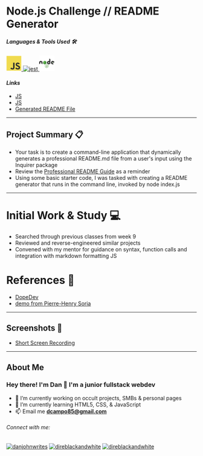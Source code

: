 # Node.js Challenge // README Generator

##### _Languages & Tools Used_ 🛠
<p align="left"> <a href="https://developer.mozilla.org/en-US/docs/Web/JavaScript" target="_blank" rel="noreferrer"><img src="https://raw.githubusercontent.com/devicons/devicon/master/icons/javascript/javascript-original.svg" alt="javascript" width="40" height="40"/> </a> <a href="https://jestjs.io" target="_blank" rel="noreferrer"> <img src="https://www.vectorlogo.zone/logos/jestjsio/jestjsio-icon.svg" alt="jest" width="40" height="40"/> </a> <a href="https://nodejs.org" target="_blank" rel="noreferrer"> <img src="https://raw.githubusercontent.com/devicons/devicon/master/icons/nodejs/nodejs-original-wordmark.svg" alt="nodejs" width="40" height="40"/></a></p>

#### _Links_
* <a href="https://github.com/F3N215/Node-README-Generator/blob/main/Develop/utils/generateMarkdown.js">JS</a>
* <a href="https://github.com/F3N215/Node-README-Generator/blob/main/Develop/index.js">JS</a>
* <a href="https://github.com/F3N215/pw-generator-challenge/blob/main/index.html">Generated README File</a>

-----
## Project Summary 📋
* Your task is to create a command-line application that dynamically generates a professional README.md file from a user's input using the Inquirer package
* Review the <a href="https://coding-boot-camp.github.io/full-stack/github/professional-readme-guide">Professional README Guide</a> as a reminder
* Using some basic starter code, I was tasked with creating a README generator that runs in the command line, invoked by node index.js
-----
# Initial Work & Study 💻  
* Searched through previous classes from week 9
* Reviewed and reverse-engineered similar projects
* Convened with my mentor for guidance on syntax, function calls and integration with markdown formatting JS

# References 📔
* <a href="https://www.youtube.com/watch?v=duNmhKgtcsI">DopeDev</a>
* <a href="https://www.youtube.com/watch?v=knK7JMwxl3M">demo from Pierre-Henry Soria</a>

-----
## Screenshots 📸
* <a href="https://streamable.com/r8sdjr">Short Screen Recording</a>

-----
## About Me
<h3 align="left">Hey there! I'm Dan 👋 I'm a junior fullstack webdev</h3>

* 🔭 I’m currently working on occult projects, SMBs & personal pages
* 🌱 I’m currently learning HTML5, CSS, & JavaScript
* 📫 Email me **dcampo85@gmail.com**

<h6 align="left">Connect with me:</h6>
<p align="left">
<a href="https://twitter.com/danjohnwrites" target="blank"><img align="center" src="https://raw.githubusercontent.com/rahuldkjain/github-profile-readme-generator/master/src/images/icons/Social/twitter.svg" alt="danjohnwrites" height="30" width="40" /></a>
<a href="https://instagram.com/direblackandwhite" target="blank"><img align="center" src="https://raw.githubusercontent.com/rahuldkjain/github-profile-readme-generator/master/src/images/icons/Social/instagram.svg" alt="direblackandwhite" height="30" width="40" /></a>
<a href="https://instagram.com/direpike" target="blank"><img align="center" src="https://raw.githubusercontent.com/rahuldkjain/github-profile-readme-generator/master/src/images/icons/Social/instagram.svg" alt="direblackandwhite" height="30" width="40" /></a>
</p>
